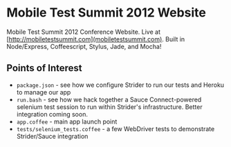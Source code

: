 Mobile Test Summit 2012 Website
=======================

Mobile Test Summit 2012 Conference Website. Live at
[http://mobiletestsummit.com](mobiletestsummit.com). Built in Node/Express,
Coffeescript, Stylus, Jade, and Mocha!

Points of Interest
------------------
* `package.json` - see how we configure Strider to run our tests and Heroku to
  manage our app 
* `run.bash` - see how we hack together a Sauce Connect-powered selenium test
  session to run within Strider's infrastructure. Better integration coming soon.
* `app.coffee` - main app launch point 
* `tests/selenium_tests.coffee` - a few WebDriver tests to demonstrate
  Strider/Sauce integration 
